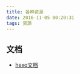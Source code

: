 ```yaml
---
title: 各种资源
date: 2016-11-05 00:20:31
tags: 资源
---
```


## 文档

+ [hexo文档](https://hexo.io/zh-cn/docs/index.html)
